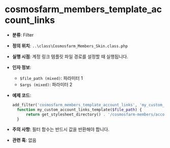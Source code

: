 # cosmosfarm_members_template_account_links

- **분류**: Filter
- **정의 위치**: `..\class\Cosmosfarm_Members_Skin.class.php`
- **실행 시점**: 계정 링크 템플릿 파일 경로를 설정할 때 실행됩니다.
- **인자 정보**:
  - `$file_path (mixed)`: 파라미터 1
  - `$args (mixed)`: 파라미터 2
- **예제 코드**:

  ```php
  add_filter('cosmosfarm_members_template_account_links', 'my_custom_account_links_template');
    function my_custom_account_links_template($file_path) {
        return get_stylesheet_directory() . '/cosmosfarm-members/account-links.php';
    }
  ```

- **주의 사항**: 필터 함수는 반드시 값을 반환해야 합니다.
- **관련 훅**: 없음
